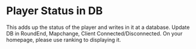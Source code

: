 # Player Status in DB

This adds up the status of the player and writes in it at a database.
Update DB in RoundEnd, Mapchange, Client Connected/Disconnected.
On your homepage, please use ranking to displaying it.
